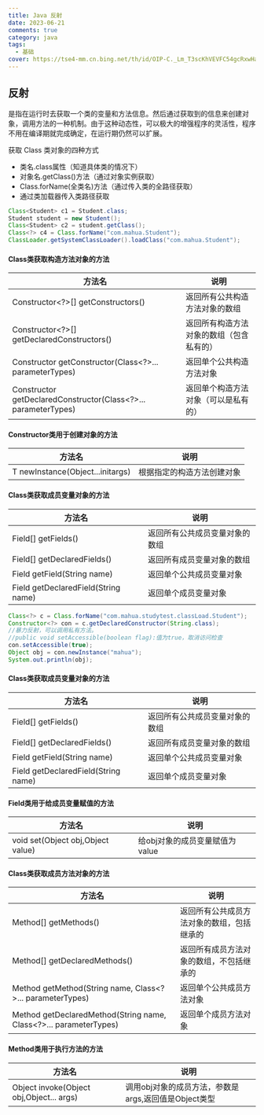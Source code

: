 ```yaml
---
title: Java 反射
date: 2023-06-21
comments: true
category: java
tags:
  - 基础
cover: https://tse4-mm.cn.bing.net/th/id/OIP-C._Lm_T3scKhVEVFC54gcRxwHaE8?w=249&h=180&c=7&r=0&o=5&dpr=1.3&pid=1.7
---
```




## 反射

是指在运行时去获取一个类的变量和方法信息。然后通过获取到的信息来创建对象，调用方法的一种机制。由于这种动态性，可以极大的增强程序的灵活性，程序不用在编译期就完成确定，在运行期仍然可以扩展。



获取 Class 类对象的四种方式

- 类名.class属性（知道具体类的情况下）
- 对象名.getClass()方法（通过对象实例获取）
- Class.forName(全类名)方法（通过传入类的全路径获取）
- 通过类加载器传入类路径获取

```java
Class<Student> c1 = Student.class;
Student student = new Student();
Class<Student> c2 = student.getClass();
Class<?> c4 = Class.forName("com.mahua.Student");
ClassLoader.getSystemClassLoader().loadClass("com.mahua.Student");
```



#### Class类获取构造方法对象的方法

| 方法名                                                       | 说明                                     |
| ------------------------------------------------------------ | ---------------------------------------- |
| Constructor<?>[] getConstructors()                           | 返回所有公共构造方法对象的数组           |
| Constructor<?>[] getDeclaredConstructors()                   | 返回所有构造方法对象的数组（包含私有的） |
| Constructor<T> getConstructor(Class<?>... parameterTypes)    | 返回单个公共构造方法对象                 |
| Constructor<T> getDeclaredConstructor(Class<?>... parameterTypes) | 返回单个构造方法对象（可以是私有的）     |



#### Constructor类用于创建对象的方法

| 方法名                           | 说明                       |
| -------------------------------- | -------------------------- |
| T newInstance(Object...initargs) | 根据指定的构造方法创建对象 |



#### Class类获取成员变量对象的方法

| 方法名                              | 说明                           |
| ----------------------------------- | ------------------------------ |
| Field[] getFields()                 | 返回所有公共成员变量对象的数组 |
| Field[] getDeclaredFields()         | 返回所有成员变量对象的数组     |
| Field getField(String name)         | 返回单个公共成员变量对象       |
| Field getDeclaredField(String name) | 返回单个成员变量对象           |



```java
Class<?> c = Class.forName("com.mahua.studytest.classLoad.Student");
Constructor<?> con = c.getDeclaredConstructor(String.class);
//暴力反射，可以调用私有方法。
//public void setAccessible(boolean flag):值为true，取消访问检查
con.setAccessible(true);
Object obj = con.newInstance("mahua");
System.out.println(obj);
```



#### Class类获取成员变量对象的方法

| 方法名                              | 说明                           |
| ----------------------------------- | ------------------------------ |
| Field[] getFields()                 | 返回所有公共成员变量对象的数组 |
| Field[] getDeclaredFields()         | 返回所有成员变量对象的数组     |
| Field getField(String name)         | 返回单个公共成员变量对象       |
| Field getDeclaredField(String name) | 返回单个成员变量对象           |



#### Field类用于给成员变量赋值的方法

| 方法名                            | 说明                           |
| --------------------------------- | ------------------------------ |
| void set(Object obj,Object value) | 给obj对象的成员变量赋值为value |



#### Class类获取成员方法对象的方法

| 方法名                                                       | 说明                                       |
| ------------------------------------------------------------ | ------------------------------------------ |
| Method[] getMethods()                                        | 返回所有公共成员方法对象的数组，包括继承的 |
| Method[] getDeclaredMethods()                                | 返回所有成员方法对象的数组，不包括继承的   |
| Method getMethod(String name, Class<?>... parameterTypes)    | 返回单个公共成员方法对象                   |
| Method getDeclaredMethod(String name, Class<?>... parameterTypes) | 返回单个成员方法对象                       |

#### Method类用于执行方法的方法

| 方法名                                   | 说明                                                 |
| ---------------------------------------- | ---------------------------------------------------- |
| Object invoke(Object obj,Object... args) | 调用obj对象的成员方法，参数是args,返回值是Object类型 |













